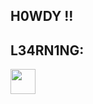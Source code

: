 ## H0WDY !!

## L34RN1NG:
<img src="https://cdn.jsdelivr.net/gh/devicons/devicon@latest/icons/python/python-plain.svg" width="40" height="40"/>
